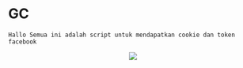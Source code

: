 # GC
```Hallo Semua ini adalah script untuk mendapatkan cookie dan token facebook```
<div align="center">
  <img src="https://raw.githubusercontent.com/ramz-01/GC/main/Screenshot_20240807-190232_1.jpg">
</div>
